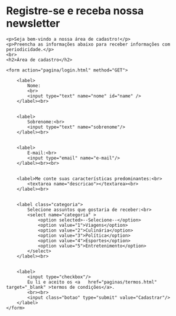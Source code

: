 <!DOCTYPE html>
<html lang="pt-br">
<head>
    <meta charset="UTF-8">
    <meta http-equiv="X-UA-Compatible" content="IE=edge">
    <meta name="viewport" content="width=device-width, initial-scale=1.0">
    <title>Registre-se</title>
    <link rel="stylesheet" href="style.css"/>
</head>

<body>
    <h1>Registre-se e receba nossa newsletter</h1>
    
    <p>Seja bem-vindo a nossa área de cadastro!</p> 
    <p>Preencha as informações abaixo para receber informações com periodicidade.</p>      
    <br>
    <h2>Área de cadastro</h2>

    <form action="pagina/login.html" method="GET">

        <label>
            Nome:
            <br>
            <input type="text" name="nome" id="name" />
        </label><br>


        <label>
            Sobrenome:<br>
            <input type="text" name="sobrenome"/>
        </label><br>


        <label>
            E-mail:<br>
            <input type="email" name="e-mail"/>
        </label><br><br>


        <label>Me conte suas características predominantes:<br>
            <textarea name="descricao"></textarea><br>
        </label><br>
        

        <label class="categoria">
            Selecione assuntos que gostaria de receber:<br>
            <select name="categoria" >
                <option selected>--Selecione--</option>
                <option value="1">Viagens</option>
                <option value="2">Culinária</option>
                <option value="3">Política</option>
                <option value="4">Esportes</option>
                <option value="5">Entretenimento</option>
            </select>
        </label><br>
        

        <label>
            <input type="checkbox"/>
            Eu li e aceito os <a   href="paginas/termos.html" target="_blank" >termos de condições</a>.
            <br><br>
            <input class="botao" type="submit" value="Cadastrar"/>
        </label>
    </form> 
</body>
</html>
